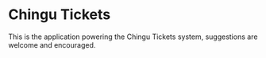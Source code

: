 # Chingu Tickets

This is the application powering the Chingu Tickets system, suggestions are welcome and encouraged.

